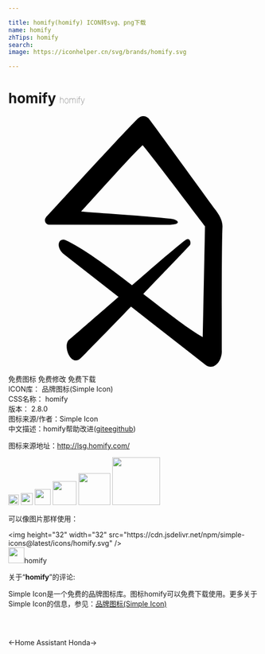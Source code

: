 ```yaml
---

title: homify(homify) ICON转svg、png下载
name: homify
zhTips: homify
search: 
image: https://iconhelper.cn/svg/brands/homify.svg

---
```


# homify  <small style="font-size: 60%;font-weight: 100">homify</small>

<div id="svg" class="svg-wrap">
<svg role="img" viewBox="0 0 24 24" xmlns="http://www.w3.org/2000/svg"><title>homify icon</title><path d="M20.5 10.562v.053l-.004.05c-.09 2.328-.058 11.357-.057 11.822.002 1.078-.84 1.943-1.62 1.283l-7.076-5.53c-2.224 2.302-4.358 4.495-4.808 4.925-.992.946-1.81-1.327-1.06-1.808.068-.042 2.254-1.95 4.674-4.05l-5.24-4.095c-.454-.355-.628-.945-.368-1.26.09-.085.21-.13.332-.127.056.002.112.014.165.038 1.62.72 4.015 2.492 6.4 4.327 2.486-2.15 4.873-4.19 5.186-4.363.388-.214.49.353.36.516-.132.166-2.2 2.326-4.467 4.68 2.233 1.73 4.352 3.386 5.69 4.135l.22-10.62c-.174-.207-5.406-7.163-5.973-7.748-.905.782-5.645 6.114-5.884 6.344 1.082.108 5.676.382 8.57.683.73.07 1.216.606-.35.592L3.93 10.392c-.176-.006-.333-.11-.398-.267-.066-.157-.028-.336.096-.456.06-.058 8.153-8.923 8.832-9.487.154-.127.317-.188.487-.183.23.008.416.144.492.227.084.077 4.35 5.94 6.432 8.8.498.678.624 1.137.628 1.502v.032z"/></svg>
</div>
<detail full-name='homify'></detail>

<div class="detail-page">
<p>
<span><span class="badge-success badge">免费图标</span> <span class="badge-success badge">免费修改</span>  <span class="badge-success badge">免费下载</span> </span>
<br/>
<span>
ICON库：
<span class="badge-secondary badge">品牌图标(Simple Icon)</span> 
</span>
<br/>
<span>
CSS名称：
<span class="badge-secondary badge">homify</span> 
</span>

<br/>
<span>
版本：
<span class="badge-secondary badge">2.8.0</span> 
</span>
<br/>
<span>图标来源/作者：<span class="badge-light badge">Simple Icon</span></span> 
<br/>
<span class="zh-detail">中文描述：<span class="badge-primary badge">homify</span><span class="help-link"><span>帮助改进</span>(<a href="https://gitee.com/liuwave/icon-helper/edit/master/json/brands/homify.json" target="_blank" rel="noopener noreferrer">gitee</a><a href="https://github.com/liuwave/icon-helper/edit/master/json/brands/homify.json" target="_blank" rel="noopener noreferrer">github</a></span>)</span><br/>
</p>
</div><div class="description description alert alert-light"><p>图标来源地址：<a href="http://lsg.homify.com/" target="_blank" rel="noopener noreferrer">http://lsg.homify.com/</a></p></div>
<div class="alert alert-dark">
<img height="21" width="21" src="https://cdn.jsdelivr.net/npm/simple-icons@latest/icons/homify.svg" />
<img height="24" width="24" src="https://cdn.jsdelivr.net/npm/simple-icons@latest/icons/homify.svg" />
<img height="32" width="32" src="https://cdn.jsdelivr.net/npm/simple-icons@latest/icons/homify.svg" />
<img height="48" width="48" src="https://cdn.jsdelivr.net/npm/simple-icons@latest/icons/homify.svg" />
<img height="64" width="64" src="https://cdn.jsdelivr.net/npm/simple-icons@latest/icons/homify.svg" />
<img height="96" width="96" src="https://cdn.jsdelivr.net/npm/simple-icons@latest/icons/homify.svg" />

</div>
<div>
  <p>可以像图片那样使用：    
  </p>
  <div class="alert alert-primary" style="font-size: 14px">
    &lt;img height="32" width="32" src="https://cdn.jsdelivr.net/npm/simple-icons@latest/icons/homify.svg" /&gt;
    <copy-btn content='<img height="32" width="32" src="https://cdn.jsdelivr.net/npm/simple-icons@latest/icons/homify.svg" />'></copy-btn>
  </div>
  <div class="alert alert-secondary">
    <img height="32" width="32" src="https://cdn.jsdelivr.net/npm/simple-icons@latest/icons/homify.svg" />homify
    <copy-btn content="homify" btn-title="复制图标名称"></copy-btn>
  </div>
</div>
<div class="icon-detail__container">
<p>关于“<b>homify</b>”的评论:</p>
</div>
<Vssue title="关于“homify”的评论" />
<div><p>Simple Icon是一个免费的品牌图标库。图标homify可以免费下载使用。更多关于  Simple Icon的信息，参见：<a target="_blank" href="https://iconhelper.cn/brands.html">品牌图标(Simple Icon)</a>
</p></div>


<div style="padding:2rem 0 " class="page-nav"><p class="inner"><span class="prev">←<router-link to="/icon/home-assistant.html">Home Assistant</router-link></span> <span class="next"><router-link to="/icon/honda.html">Honda</router-link>→</span></p></div>
